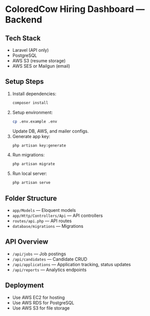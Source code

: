# ColoredCow Hiring Dashboard — Backend

## Tech Stack

- Laravel (API only)
- PostgreSQL
- AWS S3 (resume storage)
- AWS SES or Mailgun (email)

## Setup Steps

1. Install dependencies:
   ```bash
   composer install
   ```
2. Setup environment:
   ```bash
   cp .env.example .env
   ```
   Update DB, AWS, and mailer configs.
3. Generate app key:
   ```bash
   php artisan key:generate
   ```
4. Run migrations:
   ```bash
   php artisan migrate
   ```
5. Run local server:
   ```bash
   php artisan serve
   ```

## Folder Structure

- `app/Models` — Eloquent models
- `app/Http/Controllers/Api` — API controllers
- `routes/api.php` — API routes
- `database/migrations` — Migrations

## API Overview

- `/api/jobs` — Job postings
- `/api/candidates` — Candidate CRUD
- `/api/applications` — Application tracking, status updates
- `/api/reports` — Analytics endpoints

## Deployment

- Use AWS EC2 for hosting
- Use AWS RDS for PostgreSQL
- Use AWS S3 for file storage
